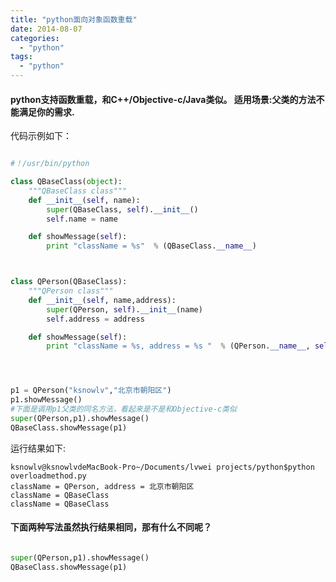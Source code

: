 ```yaml
---
title: "python面向对象函数重载"
date: 2014-08-07
categories:
  - "python"
tags:
  - "python"
---
```

<!--more-->

#### python支持函数重载，和C++/Objective-c/Java类似。    适用场景:父类的方法不能满足你的需求.
  
  <!--more-->
    
代码示例如下：

``` python

#！/usr/bin/python

class QBaseClass(object):
	"""QBaseClass class"""
	def __init__(self, name):
		super(QBaseClass, self).__init__()
		self.name = name

	def showMessage(self):
		print "className = %s"  % (QBaseClass.__name__)



class QPerson(QBaseClass):
	"""QPerson class"""
	def __init__(self, name,address):
		super(QPerson, self).__init__(name)
		self.address = address

	def showMessage(self):
		print "className = %s, address = %s "  % (QPerson.__name__, self.address)




p1 = QPerson("ksnowlv","北京市朝阳区")
p1.showMessage()
#下面是调用p1父类的同名方法，看起来是不是和Objective-c类似
super(QPerson,p1).showMessage()
QBaseClass.showMessage(p1)

```

运行结果如下:

    ksnowlv@ksnowlvdeMacBook-Pro~/Documents/lvwei projects/python$python overloadmethod.py 
    className = QPerson, address = 北京市朝阳区
    className = QBaseClass
    className = QBaseClass


#### 下面两种写法虽然执行结果相同，那有什么不同呢？
``` python   

super(QPerson,p1).showMessage()
QBaseClass.showMessage(p1)

```